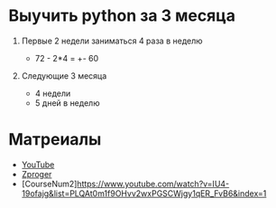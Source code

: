 # Выучить python за 3 месяца
1. Первые 2 недели заниматься 4 раза в неделю
	* 72 - 2*4 = +- 60

2. Следующие 3 месяца
	* 4 недели
	* 5 дней в неделю
 
# Матреиалы
* [YouTube](https://www.youtube.com/watch?v=btuxcr7Sxw4&list=PLA0M1Bcd0w8yWHh2V70bTtbVxJICrnJHd)
* [Zproger](https://www.youtube.com/@zproger/playlists)
* [CourseNum2]https://www.youtube.com/watch?v=IU4-19ofajg&list=PLQAt0m1f9OHvv2wxPGSCWjgy1qER_FvB6&index=1
